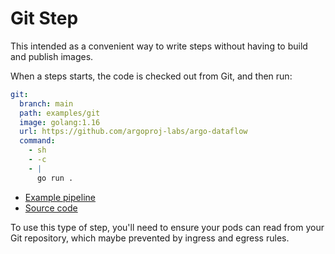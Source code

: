 # Git Step

This intended as a convenient way to write steps without having to build and publish images.

When a steps starts, the code is checked out from Git, and then run:

```yaml
git:
  branch: main
  path: examples/git
  image: golang:1.16
  url: https://github.com/argoproj-labs/argo-dataflow
  command:
    - sh
    - -c
    - |
      go run .
```

* [Example pipeline](https://raw.githubusercontent.com/argoproj-labs/argo-dataflow/main/examples/106-git-pipeline.yaml)
* [Source code](https://raw.githubusercontent.com/argoproj-labs/argo-dataflow/main/examples/git)

To use this type of step, you'll need to ensure your pods can read from your Git repository, which maybe prevented by
ingress and egress rules.